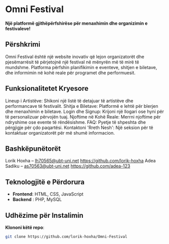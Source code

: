 # Omni Festival 

**Një platformë gjithëpërfshirëse për menaxhimin dhe organizimin e festivaleve!**

## Përshkrimi

Omni Festival është një website inovativ që lejon organizatorët dhe pjesëmarrësit të përjetojnë një festival në mënyrën më të mirë të mundshme. Platforma përfshin planifikimin e eventeve, shitjen e biletave, dhe informimin në kohë reale për programet dhe performuesit.

## Funksionalitetet Kryesore

Lineup i Artistëve: Shikoni një listë të detajuar të artistëve dhe performancave të festivalit.
Shitja e Biletave: Platformë e lehtë për blerjen dhe menaxhimin e biletave.
Login dhe Signup: Krijoni një llogari ose hyni për të personalizuar përvojën tuaj.
Njoftime në Kohë Reale: Merrni njoftime për ndryshime ose evente të rëndësishme.
FAQ: Pyetje të shpeshta dhe përgjigje për çdo paqartësi.
Kontaktoni 'Rreth Nesh': Një seksion për të kontaktuar organizatorët për më shumë informacion.

## Bashkëpunëtorët

Lorik Hoxha – lh70565@ubt-uni.net https://github.com/lorik-hoxha
Adea Sadiku – as70563@ubt-uni.net https://github.com/adea-123

## Teknologjitë e Përdorura

- **Frontend**: HTML, CSS, JavaScript
- **Backend** : PHP, MySQL

## Udhëzime për Instalimin

 **Klononi këtë repo**:
   ```bash
   git clone https://github.com/lorik-hoxha/Omni-Festival
